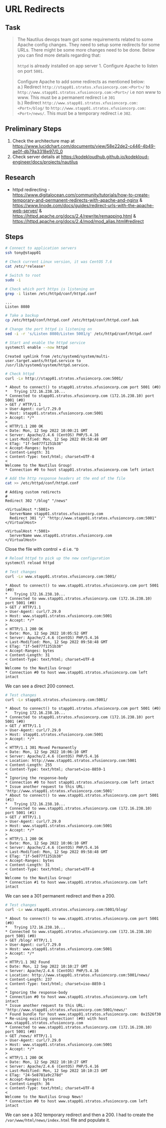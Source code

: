 # URL Redirects

## Task

> The Nautilus devops team got some requirements related to some Apache config changes. They need to setup some redirects for some URLs. There might be some more changes need to be done. Below you can find more details regarding that:<br><br>`httpd` is already installed on app server 1. Configure Apache to listen on port `5001`.<br><br>Configure Apache to add some redirects as mentioned below:<br>a.) Redirect `http://stapp01.stratos.xfusioncorp.com:<Port>/` to `http://www.stapp01.stratos.xfusioncorp.com:<Port>/` i.e non www to www. This must be a permanent redirect i.e `301`<br>b.) Redirect `http://www.stapp01.stratos.xfusioncorp.com:<Port>/blog/` to `http://www.stapp01.stratos.xfusioncorp.com:<Port>/news/`. This must be a temporary redirect i.e `302`.

## Preliminary Steps

1. Check the architecture map at https://www.lucidchart.com/documents/view/58e22de2-c446-4b49-ae0f-db79a3318e97/0_0
2. Check server details at https://kodekloudhub.github.io/kodekloud-engineer/docs/projects/nautilus

## Research

* httpd redirecting - https://www.digitalocean.com/community/tutorials/how-to-create-temporary-and-permanent-redirects-with-apache-and-nginx & https://www.linode.com/docs/guides/redirect-urls-with-the-apache-web-server/ & https://httpd.apache.org/docs/2.4/rewrite/remapping.html & https://httpd.apache.org/docs/2.4/mod/mod_alias.html#redirect

## Steps

```bash
# Connect to application servers
ssh tony@stapp01

# Check current Linux version, it was CentOS 7.6
cat /etc/*release*

# Switch to root
sudo -i

# Check which port https is listening on
grep -i listen /etc/httpd/conf/httpd.conf
```

```
...
Listen 8080
```

```bash
# Take a backup
cp /etc/httpd/conf/httpd.conf /etc/httpd/conf/httpd.conf.bak

# Change the port httpd is listening on
sed -i -r 's/Listen 8080/Listen 5001/g' /etc/httpd/conf/httpd.conf

# Start and enable the httpd service
systemctl enable --now httpd
```

```
Created symlink from /etc/systemd/system/multi-user.target.wants/httpd.service to /usr/lib/systemd/system/httpd.service.
```

```bash
# Check httpd
curl -Lv http://stapp01.stratos.xfusioncorp.com:5001/
```

```
* About to connect() to stapp01.stratos.xfusioncorp.com port 5001 (#0)
*   Trying 172.16.238.10...
* Connected to stapp01.stratos.xfusioncorp.com (172.16.238.10) port 5001 (#0)
> GET / HTTP/1.1
> User-Agent: curl/7.29.0
> Host: stapp01.stratos.xfusioncorp.com:5001
> Accept: */*
>
< HTTP/1.1 200 OK
< Date: Mon, 12 Sep 2022 10:00:21 GMT
< Server: Apache/2.4.6 (CentOS) PHP/5.4.16
< Last-Modified: Mon, 12 Sep 2022 09:58:48 GMT
< ETag: "1f-5e877f1251b38"
< Accept-Ranges: bytes
< Content-Length: 31
< Content-Type: text/html; charset=UTF-8
<
Welcome to the Nautilus Group!
* Connection #0 to host stapp01.stratos.xfusioncorp.com left intact
```

```bash
# Add the http response headers at the end of the file
cat >> /etc/httpd/conf/httpd.conf
```

```
# Adding custom redirects
#
Redirect 302 "/blog" "/news"

<VirtualHost *:5001>
  ServerName stapp01.stratos.xfusioncorp.com
  Redirect 301 "/" "http://www.stapp01.stratos.xfusioncorp.com:5001"
</VirtualHost>

<VirtualHost *:5001>
  ServerName www.stapp01.stratos.xfusioncorp.com
</VirtualHost>
```

Close the file with control + d i.e. `^D`

```bash
# Reload httpd to pick up the new configuration
systemctl reload httpd

# Test changes
curl -Lv www.stapp01.stratos.xfusioncorp.com:5001/
```

```
* About to connect() to www.stapp01.stratos.xfusioncorp.com port 5001 (#0)
*   Trying 172.16.238.10...
* Connected to www.stapp01.stratos.xfusioncorp.com (172.16.238.10) port 5001 (#0)
> GET / HTTP/1.1
> User-Agent: curl/7.29.0
> Host: www.stapp01.stratos.xfusioncorp.com:5001
> Accept: */*
>
< HTTP/1.1 200 OK
< Date: Mon, 12 Sep 2022 10:05:52 GMT
< Server: Apache/2.4.6 (CentOS) PHP/5.4.16
< Last-Modified: Mon, 12 Sep 2022 09:58:48 GMT
< ETag: "1f-5e877f1251b38"
< Accept-Ranges: bytes
< Content-Length: 31
< Content-Type: text/html; charset=UTF-8
<
Welcome to the Nautilus Group!
* Connection #0 to host www.stapp01.stratos.xfusioncorp.com left intact
```

We can see a direct 200 connect.

```bash
# Test changes
curl -Lv stapp01.stratos.xfusioncorp.com:5001/
```

```
* About to connect() to stapp01.stratos.xfusioncorp.com port 5001 (#0)
*   Trying 172.16.238.10...
* Connected to stapp01.stratos.xfusioncorp.com (172.16.238.10) port 5001 (#0)
> GET / HTTP/1.1
> User-Agent: curl/7.29.0
> Host: stapp01.stratos.xfusioncorp.com:5001
> Accept: */*
>
< HTTP/1.1 301 Moved Permanently
< Date: Mon, 12 Sep 2022 10:06:10 GMT
< Server: Apache/2.4.6 (CentOS) PHP/5.4.16
< Location: http://www.stapp01.stratos.xfusioncorp.com:5001
< Content-Length: 255
< Content-Type: text/html; charset=iso-8859-1
<
* Ignoring the response-body
* Connection #0 to host stapp01.stratos.xfusioncorp.com left intact
* Issue another request to this URL: 'http://www.stapp01.stratos.xfusioncorp.com:5001'
* About to connect() to www.stapp01.stratos.xfusioncorp.com port 5001 (#1)
*   Trying 172.16.238.10...
* Connected to www.stapp01.stratos.xfusioncorp.com (172.16.238.10) port 5001 (#1)
> GET / HTTP/1.1
> User-Agent: curl/7.29.0
> Host: www.stapp01.stratos.xfusioncorp.com:5001
> Accept: */*
>
< HTTP/1.1 200 OK
< Date: Mon, 12 Sep 2022 10:06:10 GMT
< Server: Apache/2.4.6 (CentOS) PHP/5.4.16
< Last-Modified: Mon, 12 Sep 2022 09:58:48 GMT
< ETag: "1f-5e877f1251b38"
< Accept-Ranges: bytes
< Content-Length: 31
< Content-Type: text/html; charset=UTF-8
<
Welcome to the Nautilus Group!
* Connection #1 to host www.stapp01.stratos.xfusioncorp.com left intact
```

We can see a 301 permanent redirect and then a 200.

```bash
# Test changes
curl -Lv www.stapp01.stratos.xfusioncorp.com:5001/blog/
```

```
* About to connect() to www.stapp01.stratos.xfusioncorp.com port 5001 (#0)
*   Trying 172.16.238.10...
* Connected to www.stapp01.stratos.xfusioncorp.com (172.16.238.10) port 5001 (#0)
> GET /blog/ HTTP/1.1
> User-Agent: curl/7.29.0
> Host: www.stapp01.stratos.xfusioncorp.com:5001
> Accept: */*
>
< HTTP/1.1 302 Found
< Date: Mon, 12 Sep 2022 10:10:27 GMT
< Server: Apache/2.4.6 (CentOS) PHP/5.4.16
< Location: http://www.stapp01.stratos.xfusioncorp.com:5001/news/
< Content-Length: 237
< Content-Type: text/html; charset=iso-8859-1
<
* Ignoring the response-body
* Connection #0 to host www.stapp01.stratos.xfusioncorp.com left intact
* Issue another request to this URL: 'http://www.stapp01.stratos.xfusioncorp.com:5001/news/'
* Found bundle for host www.stapp01.stratos.xfusioncorp.com: 0x1526f30
* Re-using existing connection! (#0) with host www.stapp01.stratos.xfusioncorp.com
* Connected to www.stapp01.stratos.xfusioncorp.com (172.16.238.10) port 5001 (#0)
> GET /news/ HTTP/1.1
> User-Agent: curl/7.29.0
> Host: www.stapp01.stratos.xfusioncorp.com:5001
> Accept: */*
>
< HTTP/1.1 200 OK
< Date: Mon, 12 Sep 2022 10:10:27 GMT
< Server: Apache/2.4.6 (CentOS) PHP/5.4.16
< Last-Modified: Mon, 12 Sep 2022 10:10:23 GMT
< ETag: "24-5e8781a9c278d"
< Accept-Ranges: bytes
< Content-Length: 36
< Content-Type: text/html; charset=UTF-8
<
Welcome to the Nautilus Group News!
* Connection #0 to host www.stapp01.stratos.xfusioncorp.com left intact
```

We can see a 302 temporary redirect and then a 200. I had to create the `/var/www/html/news/index.html` file and populate it.
